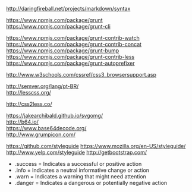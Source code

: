 http://daringfireball.net/projects/markdown/syntax  

https://www.npmjs.com/package/grunt  
https://www.npmjs.com/package/grunt-cli  

https://www.npmjs.com/package/grunt-contrib-watch  
https://www.npmjs.com/package/grunt-contrib-concat  
https://www.npmjs.com/package/grunt-bump  
https://www.npmjs.com/package/grunt-contrib-less  
https://www.npmjs.com/package/grunt-autoprefixer  

http://www.w3schools.com/cssref/css3_browsersupport.asp  

http://semver.org/lang/pt-BR/  
http://lesscss.org/  

http://css2less.co/

https://jakearchibald.github.io/svgomg/  
http://b64.io/  
https://www.base64decode.org/  
http://www.grumpicon.com/  

https://github.com/styleguide
https://www.mozilla.org/en-US/styleguide/
http://www.yelp.com/styleguide
http://getbootstrap.com/

- .success = Indicates a successful or positive action
- .info = Indicates a neutral informative change or action
- .warn = Indicates a warning that might need attention
- .danger = Indicates a dangerous or potentially negative action